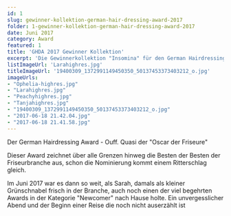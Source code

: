 ```yaml
---        
id: 1
slug: gewinner-kollektion-german-hair-dressing-award-2017
folder: 1-gewinner-kollektion-german-hair-dressing-award-2017
date: Juni 2017
category: Award
featured: 1
title: 'GHDA 2017 Gewinner Kollektion'
excerpt: 'Die Gewinnerkollektion "Insomina" für den German Hairdressing Award 2017 als Newcomer'
listImageUrl: 'Larahighres.jpg'
titleImageUrl: '19400309_1372991149450350_50137453373403212_o.jpg'
imageUrls: 
- "Ophelia-highres.jpg" 
- "Larahighres.jpg"
- "Peachyhighres.jpg"
- "Tanjahighres.jpg"
- "19400309_1372991149450350_50137453373403212_o.jpg"
- "2017-06-18 21.42.04.jpg"
- "2017-06-18 21.41.58.jpg"
---
```


Der German Hairdressing Award - Ouff. Quasi der \"Oscar der Friseure\"

Dieser Award zeichnet über alle Grenzen hinweg die Besten der Besten der Friseurbranche aus, schon die Nominierung kommt einem Ritterschlag gleich.

Im Juni 2017 war es dann so weit, als Sarah, damals als kleiner Grünschnabel frisch in der Branche, auch noch einen der
viel begehrten Awards in der Kategorie "Newcomer" nach Hause holte. Ein unvergesslicher Abend und der Beginn einer Reise
die noch nicht auserzählt ist
